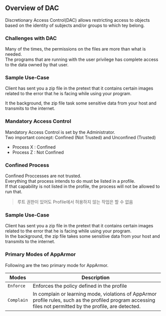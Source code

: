 ## Overview of DAC

Discretionary Access Control(DAC) allows restricting access to objects based on the identity of subjects and/or groups to which tey belong.

### Challenges with DAC

Many of the times, the permissions on the files are more than what is needed. <br>
The programs that are running with the user privilege has complete access to the data owned by that user.

### Sample Use-Case

Client has sent you a zip file in the pretext that it contains certain images related to the error that he is facing while using your program. 

It the background, the zip file task some sensitive data from your host and transmits to the internet.

### Mandatory Access Control

Mandatory Access Control is set by the Administrator. <br>
Two important concept: Confined (Not Trusted) and Unconfined (Trusted)

- Process X : Confined
- Process Z : Not Confined

### Confined Process

Confined Proccesses are not trusted. <br>
Everything that process intends to do must be listed in a profile. <br>
If that capability is not listed in the profile, the process will not be allowed to run that.

> 루트 권한이 있어도 Profile에서 허용하지 않는 작업은 할 수 없음

### Sample Use-Case

Client has sent you a zip file in the pretext that it contains certain images related to the error that he is facing while using your program. <br>
In the background, the zip file takes some sensitive data from your host and transmits to the internet.

### Primary Modes of AppArmor

Following are the two primary mode for AppArmor.

| Modes | Description |
| - | - |
| `Enforce` | Enforces the policy defined in the profile | 
| `Complain` | In complain or learning mode, violations of AppArmor profile rules, such as the profiled program accessing files not permitted by the profile, are detected. |